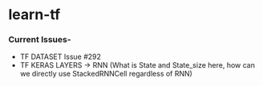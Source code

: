 # learn-tf

### Current Issues-
+ TF DATASET Issue #292
+ TF KERAS LAYERS -> RNN (What is State and State_size here,
how can we directly use StackedRNNCell regardless of RNN)
